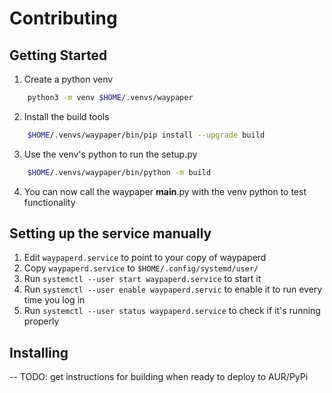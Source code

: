 # Contributing

## Getting Started

1. Create a python venv
``` bash
    python3 -m venv $HOME/.venvs/waypaper
```
2. Install the build tools
``` bash
    $HOME/.venvs/waypaper/bin/pip install --upgrade build
```
3. Use the venv's python to run the setup.py
``` bash
    $HOME/.venvs/waypaper/bin/python -m build
```
4. You can now call the waypaper __main__.py with the venv python to test functionality

## Setting up the service manually

1. Edit ``` waypaperd.service ``` to point to your copy of waypaperd
2. Copy ``` waypaperd.service ``` to ``` $HOME/.config/systemd/user/ ```
3. Run ``` systemctl --user start waypaperd.service ``` to start it
4. Run ``` systemctl --user enable waypaperd.servic ``` to enable it to run every time you log in
5. Run ``` systemctl --user status waypaperd.service ``` to check if it's running properly

## Installing

-- TODO: get instructions for building when ready to deploy to AUR/PyPi
